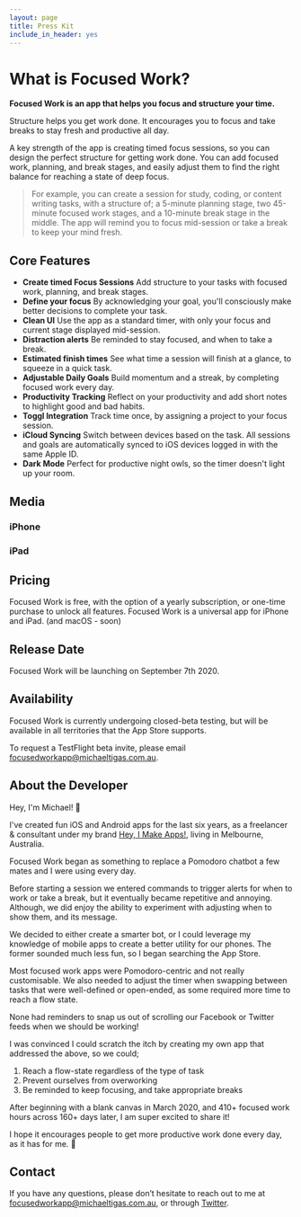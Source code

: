 ```yaml
---
layout: page
title: Press Kit
include_in_header: yes
---
```


# What is Focused Work?

**Focused Work is an app that helps you focus and structure your time.**

Structure helps you get work done. It encourages you to focus and take breaks to stay fresh and productive all day.

A key strength of the app is creating timed focus sessions, so you can design the perfect structure for getting work done. You can add focused work, planning, and break stages, and easily adjust them to find the right balance for reaching a state of deep focus.

> For example, you can create a session for study, coding, or content writing tasks, with a structure of; a 5-minute planning stage, two 45-minute focused work stages, and a 10-minute break stage in the middle. The app will remind you to focus mid-session or take a break to keep your mind fresh.

## Core Features


- **Create timed Focus Sessions** Add structure to your tasks with focused work, planning, and break stages.
- **Define your focus** By acknowledging your goal, you'll consciously make better decisions to complete your task.
- **Clean UI** Use the app as a standard timer, with only your focus and current stage displayed mid-session.
- **Distraction alerts** Be reminded to stay focused, and when to take a break.
- **Estimated finish times** See what time a session will finish at a glance, to squeeze in a quick task.
- **Adjustable Daily Goals** Build momentum and a streak, by completing focused work every day.
- **Productivity Tracking** Reflect on your productivity and add short notes to highlight good and bad habits.
- **Toggl Integration** Track time once, by assigning a project to your focus session.
- **iCloud Syncing** Switch between devices based on the task. All sessions and goals are automatically synced to iOS devices logged in with the same Apple ID.
- **Dark Mode** Perfect for productive night owls, so the timer doesn't light up your room.

## Media

### iPhone

### iPad

## Pricing

Focused Work is free, with the option of a yearly subscription, or one-time purchase to unlock all features. Focused Work is a universal app for iPhone and iPad. (and macOS - soon)

## Release Date

Focused Work will be launching on September 7th 2020.

## Availability

Focused Work is currently undergoing closed-beta testing, but will be available in all territories that the App Store supports.

To request a TestFlight beta invite, please email [focusedworkapp@michaeltigas.com.au](mailto:focusedworkapp@michaeltigas.com.au).

## About the Developer

Hey, I'm Michael! 👋

I've created fun iOS and Android apps for the last six years, as a freelancer & consultant under my brand [Hey, I Make Apps!](https://heyimakeapps.com), living in Melbourne, Australia.

Focused Work began as something to replace a Pomodoro chatbot a few mates and I were using every day. 

Before starting a session we entered commands to trigger alerts for when to work or take a break, but it eventually became repetitive and annoying. Although, we did enjoy the ability to experiment with adjusting when to show them, and its message.

We decided to either create a smarter bot, or I could leverage my knowledge of mobile apps to create a better utility for our phones. The former sounded much less fun, so I began searching the App Store.

Most focused work apps were Pomodoro-centric and not really customisable. We also needed to adjust the timer when swapping between tasks that were well-defined or open-ended, as some required more time to reach a flow state. 

None had reminders to snap us out of scrolling our Facebook or Twitter feeds when we should be working!

I was convinced I could scratch the itch by creating my own app that addressed the above, so we could;

1. Reach a flow-state regardless of the type of task
2. Prevent ourselves from overworking
3. Be reminded to keep focusing, and take appropriate breaks

After beginning with a blank canvas in March 2020, and 410+ focused work hours across 160+ days later, I am super excited to share it!

I hope it encourages people to get more productive work done every day, as it has for me. 🙂

## Contact

If you have any questions, please don’t hesitate to reach out to me at [focusedworkapp@michaeltigas.com.au](mailto:focusedworkapp@michaeltigas.com.au), or through [Twitter](https://twitter.com/michael_tigas).
